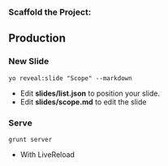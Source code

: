 ###  Scaffold the Project:
## Production

### New Slide

```
yo reveal:slide "Scope" --markdown
```

* Edit **slides/list.json** to position your slide.
* Edit **slides/scope.md** to edit the slide

### Serve

```
grunt server
```

* With LiveReload